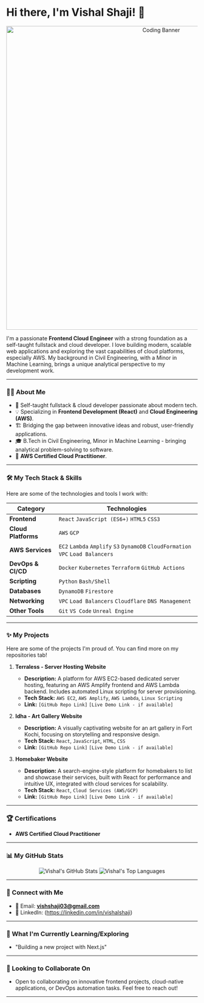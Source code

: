 # Hi there, I'm Vishal Shaji! 👋

<p align="center">
  <img src="https://raw.githubusercontent.com/vishalshaji/Vishhh03/main/banner.gif" alt="Coding Banner" width="800"/>
  <!-- You can create a cool banner GIF or static image and upload it to this repo -->
</p>

I'm a passionate **Frontend Cloud Engineer** with a strong foundation as a self-taught fullstack and cloud developer. I love building modern, scalable web applications and exploring the vast capabilities of cloud platforms, especially AWS. My background in Civil Engineering, with a Minor in Machine Learning, brings a unique analytical perspective to my development work.

---

### 👨‍💻 About Me

*   🚀 Self-taught fullstack & cloud developer passionate about modern tech.
*   💡 Specializing in **Frontend Development (React)** and **Cloud Engineering (AWS)**.
*   🏗️ Bridging the gap between innovative ideas and robust, user-friendly applications.
*   🎓 B.Tech in Civil Engineering, Minor in Machine Learning - bringing analytical problem-solving to software.
*   📜 **AWS Certified Cloud Practitioner**.

---

### 🛠️ My Tech Stack & Skills

Here are some of the technologies and tools I work with:

| Category          | Technologies                                                                 |
| ----------------- | ---------------------------------------------------------------------------- |
| **Frontend**      | `React` `JavaScript (ES6+)` `HTML5` `CSS3`                                     |
| **Cloud Platforms** | `AWS` `GCP`                                                                  |
| **AWS Services**  | `EC2` `Lambda` `Amplify` `S3` `DynamoDB` `CloudFormation` `VPC` `Load Balancers` |
| **DevOps & CI/CD**| `Docker` `Kubernetes` `Terraform` `GitHub Actions`                             |
| **Scripting**     | `Python` `Bash/Shell`                                                        |
| **Databases**     | `DynamoDB` `Firestore`                                                       |
| **Networking**    | `VPC` `Load Balancers` `Cloudflare` `DNS Management`                         |
| **Other Tools**   | `Git` `VS Code` `Unreal Engine`                                              |

<!--
Example with icons:
[![My Skills](https://skillicons.dev/icons?i=react,js,html,css,aws,gcp,docker,kubernetes,terraform,githubactions,python,bash,dynamodb,firestore,cloudflare)](https://skillicons.dev)
-->

---

### ✨ My Projects

Here are some of the projects I'm proud of. You can find more on my repositories tab!

1.  **Terraless - Server Hosting Website**
    *   **Description:** A platform for AWS EC2-based dedicated server hosting, featuring an AWS Amplify frontend and AWS Lambda backend. Includes automated Linux scripting for server provisioning.
    *   **Tech Stack:** `AWS EC2`, `AWS Amplify`, `AWS Lambda`, `Linux Scripting`
    *   **Link:** `[GitHub Repo Link]` `[Live Demo Link - if available]`

2.  **Idha - Art Gallery Website**
    *   **Description:** A visually captivating website for an art gallery in Fort Kochi, focusing on storytelling and responsive design.
    *   **Tech Stack:** `React`, `JavaScript`, `HTML`, `CSS`
    *   **Link:** `[GitHub Repo Link]` `[Live Demo Link - if available]`

3.  **Homebaker Website**
    *   **Description:** A search-engine-style platform for homebakers to list and showcase their services, built with React for performance and intuitive UX, integrated with cloud services for scalability.
    *   **Tech Stack:** `React`, `Cloud Services (AWS/GCP)`
    *   **Link:** `[GitHub Repo Link]` `[Live Demo Link - if available]`

---

### 🏆 Certifications

*   **AWS Certified Cloud Practitioner**
---

### 📊 My GitHub Stats

<p align="center">
  <img src="https://github-readme-stats.vercel.app/api?username=Vishhh03&show_icons=true&theme=radical&rank_icon=github" alt="Vishal's GitHub Stats" />
  <img src="https://github-readme-stats.vercel.app/api/top-langs/?username=Vishhh03&layout=compact&theme=radical" alt="Vishal's Top Languages" />
</p>

<!--
Optional:
<p align="center">
  <img src="https://github-readme-streak-stats.herokuapp.com/?user=[your-github-username]&theme=radical" alt="GitHub Streak" />
</p>
-->

---

### 🔗 Connect with Me

*   📧 Email: **vishshaji03@gmail.com**
*   💼 LinkedIn: (https://linkedin.com/in/vishalshaji)

---

### 🌱 What I'm Currently Learning/Exploring

*    "Building a new project with Next.js"

---

### 🤝 Looking to Collaborate On

*   Open to collaborating on innovative frontend projects, cloud-native applications, or DevOps automation tasks. Feel free to reach out!

---
<!--
Optional Fun Fact:
⚡ Fun fact: I once [insert a fun, nerdy, or interesting fact about yourself, can be tech-related or not]
-->
